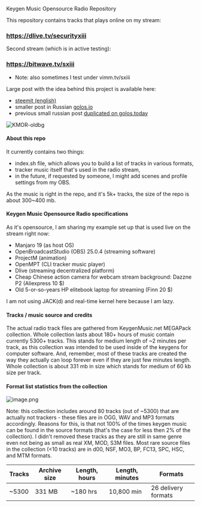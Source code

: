 Keygen Music Opensource Radio Repository

This repository contains tracks that plays online on my stream:

### https://dlive.tv/securityxiii

Second stream (which is in active testing):

### https://bitwave.tv/sxiii

* Note: also sometimes I test under vimm.tv/sxiii

Large post with the idea behind this project is available here:
* [steemit (english)](https://steemit.com/radio/@sxiii/10-reasons-why-chiptune-music-is-so-great-or-keygen-music-opensource-radio-announce)
* smaller post in Russian [golos.io](https://golos.io/@sxiii/keigen-radio-pereekhalo-na-blokchein-strimy-dlive-tv-securityxiii-1588972161390)
* previous small russian post [duplicated on golos.today](https://golos.today/ru--muzyka/@sxiii/keigen-radio-pereekhalo-na-blokchein-strimy)

![KMOR-oldbg](https://github.com/sxiii/keygen-music/raw/master/KMR.png)

#### About this repo
It currently contains two things:
* index.sh file, which allows you to build a list of tracks in various formats,
* tracker music itself that's used in the radio stream,
* in the future, if requested by someone, I might add scenes and profile settings from my OBS.

As the music is right in the repo, and it's 5k+ tracks, the size of the repo is about 300~400 mb.

#### Keygen Music Opensource Radio specifications
As it's opensource, I am sharing my example set up that is used live on the stream right now:
* Manjaro 19 (as host OS)
* OpenBroadcastStudio (OBS) 25.0.4 (streaming software)
* ProjectM (animation)
* OpenMPT (CLI tracker music player)
* Dlive (streaming decentralized platform)
* Cheap Chinese action camera for webcam stream background: Dazzne P2 (Aliexpress 10 $)
* Old 5-or-so-years HP elitebook laptop for streaming (Finn 20 $)

I am not using JACK(d) and real-time kernel here because I am lazy. 

#### Tracks / music source and credits
The actual radio track files are gathered from KeygenMusic.net MEGAPack collection. Whole collection lasts about 180+ hours of music contain currently 5300+ tracks. This stands for medium length of ~2 minutes per track, as this collection was intended to be used inside of the keygens for computer software. And, remember, most of these tracks are created the way they actually can loop forever even if they are just few minutes length. Whole collection is about 331 mb in size which stands for medium of 60 kb size per track. 

#### Format list statistics from the collection

![image.png](https://cdn.steemitimages.com/DQmRV5c2kbL9PwVUpuAPb387x985z6fmxhzNJ5ysHoJ7rnv/image.png)

Note: this collection includes around 80 tracks (out of ~5300) that are actually not trackers - these files are in OGG, WAV and MP3 formats accordingly. Reasons for this, is that not 100% of the times keygen music can be found in the source formats (that's the case for less then 2% of the collection). I didn't removed these tracks as they are still in same genre even not being as small as real XM, MOD, S3M files. Most rare source files in the collection (<10 tracks) are in d00, NSF, MO3, BP, FC13, SPC, HSC, and MTM formats.


Tracks | Archive size | Length, hours | Length, minutes | Formats
-|-|-|-|-|
~5300 | 331 MB | ~180 hrs | 10,800 min | 26 delivery formats
